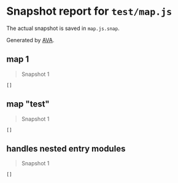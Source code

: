 # Snapshot report for `test/map.js`

The actual snapshot is saved in `map.js.snap`.

Generated by [AVA](https://avajs.dev).

## map 1

> Snapshot 1

    []

## map "test"

> Snapshot 1

    []

## handles nested entry modules

> Snapshot 1

    []
